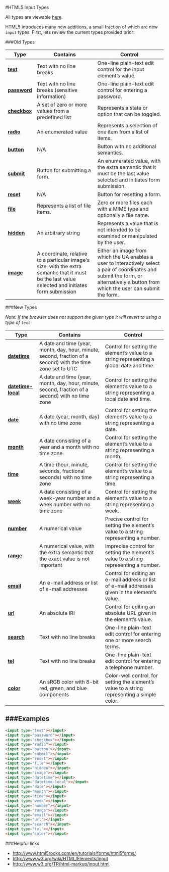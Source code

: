 #HTML5 Input Types

  All types are viewable [here](http://jsfiddle.net/ChaseWest/4pFmg/).

  HTML5 introduces many new additions, a small fraction of which are new `input` types. First, lets review the current types provided prior:

###Old Types

| Type  | Contains  | Control | 
| ------------- | ------------- | ------------- |
| [**text**](http://www.w3.org/TR/html-markup/input.text.html#input.text)  | Text with no line breaks  | One-line plain-text edit control for the input element’s value.  |
| [**password**](http://www.w3.org/TR/html-markup/input.password.html)  | Text with no line breaks (sensitive information)  | One-line plain-text edit control for entering a password.  |
| [**checkbox**](http://www.w3.org/TR/html-markup/input.checkbox.html)  | A set of zero or more values from a predefined list  | Represents a state or option that can be toggled.  |
| [**radio**](http://www.w3.org/TR/html-markup/input.radio.html)  | An enumerated value  | Represents a selection of one item from a list of items.   |
| [**button**](http://www.w3.org/TR/html-markup/input.button.html)  | N/A  | Button with no additional semantics.  |
| [**submit**](http://www.w3.org/TR/html-markup/input.submit.html)  | Button for submitting a form.  | An enumerated value, with the extra semantic that it must be the last value selected and initiates form submission.  |
| [**reset**](http://www.w3.org/TR/html-markup/input.reset.html)  | N/A  | Button for resetting a form.  |
| [**file**](http://www.w3.org/TR/html-markup/input.file.html)  | Represents a list of file items.  | Zero or more files each with a MIME type and optionally a file name.  |
| [**hidden**](http://www.w3.org/TR/html-markup/input.hidden.html)  | An arbitrary string  | Represents a value that is not intended to be examined or manipulated by the user.  |
| [**image**](http://www.w3.org/TR/html-markup/input.image.html)  | A coordinate, relative to a particular image's size, with the extra semantic that it must be the last value selected and initiates form submission  | Either an image from which the UA enables a user to interactively select a pair of coordinates and submit the form, or alternatively a button from which the user can submit the form.  |



###New Types

*Note: If the browser does not support the given type it will revert to using a type of `text`*

| Type  | Contains  | Control | 
| ------------- | ------------- | ------------- |
| [**datetime**](http://www.w3.org/TR/html-markup/input.datetime.html)  | A date and time (year, month, day, hour, minute, second, fraction of a second) with the time zone set to UTC  | Control for setting the element’s value to a string representing a global date and time. | 
| [**datetime-local**](http://www.w3.org/TR/html-markup/input.datetime-local.html)  | A date and time (year, month, day, hour, minute, second, fraction of a second) with no time zone  | Control for setting the element’s value to a string representing a local date and time. | 
| [**date**](http://www.w3.org/TR/html-markup/input.date.html)  | A date (year, month, day) with no time zone  | Control for setting the element’s value to a string representing a date. | 
| [**month**](http://www.w3.org/TR/html-markup/input.month.html)  | A date consisting of a year and a month with no time zone  | Control for setting the element’s value to a string representing a month. | 
| [**time**](http://www.w3.org/TR/html-markup/input.time.html)  | A time (hour, minute, seconds, fractional seconds) with no time zone  | Control for setting the element’s value to a string representing a time. |
| [**week**](http://www.w3.org/TR/html-markup/input.week.html)  | A date consisting of a week-year number and a week number with no time zone  | Control for setting the element’s value to a string representing a week. |
| [**number**](http://www.w3.org/TR/html-markup/input.number.html)  | A numerical value  | Precise control for setting the element’s value to a string representing a number. |
| [**range**](http://www.w3.org/TR/html-markup/input.range.html)  | A numerical value, with the extra semantic that the exact value is not important  | Imprecise control for setting the element’s value to a string representing a number. |
| [**email**](http://www.w3.org/TR/html-markup/input.email.html)  | An e-mail address or list of e-mail addresses  | Control for editing an e-mail address or list of e-mail addresses given in the element’s value. |
| [**url**](http://www.w3.org/TR/html-markup/input.url.html)  | An absolute IRI  | Control for editing an absolute URL given in the element’s value. |
| [**search**](http://www.w3.org/TR/html-markup/input.search.html)  | Text with no line breaks  | One-line plain-text edit control for entering one or more search terms. |
| [**tel**](http://www.w3.org/TR/html-markup/input.tel.html)  | Text with no line breaks  | One-line plain-text edit control for entering a telephone number. |
| [**color**](http://www.w3.org/TR/html-markup/input.color.html)  | An sRGB color with 8-bit red, green, and blue components  | Color-well control, for setting the element’s value to a string representing a simple color. |



###Examples
------

```html
<input type="text"></input>
<input type="password"></input>
<input type="checkbox"></input>
<input type="radio"></input>
<input type="button"></input>
<input type="submit"></input>
<input type="reset"></input>
<input type="file"></input>
<input type="hidden"></input>
<input type="image"></input>
<input type="datetime"></input>
<input type="datetime-local"></input>
<input type="date"></input>
<input type="month"></input>
<input type="time"></input>
<input type="week"></input>
<input type="number"></input>
<input type="range"></input>
<input type="email"></input>
<input type="url"></input>
<input type="search"></input>
<input type="tel"></input>
<input type="color"></input>
```

###Helpful links

- http://www.html5rocks.com/en/tutorials/forms/html5forms/
- http://www.w3.org/wiki/HTML/Elements/input
- http://www.w3.org/TR/html-markup/input.html

